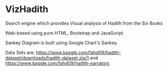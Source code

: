 # VizHadith
Search engine which provides Visual analysis of Hadith from the Six Books

Web-based using pure HTML, Bootstrap and JavaScript.

Sankey Diagram is built using Google Chart's Sankey.

Data Sets are:
https://www.kaggle.com/fahd09/hadith-dataset/downloads/hadith-dataset.zip/1 
and
https://www.kaggle.com/fahd09/hadith-narrators
